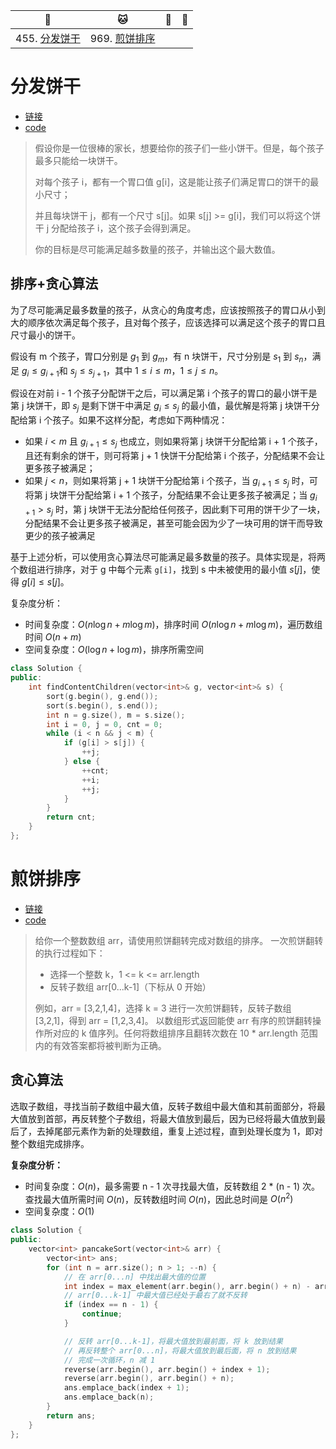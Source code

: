| :tiger:                    | :cat:                      | :dog: | :dragon: |
| -------------------------- | -------------------------- | ----- | -------- |
| 455. [分发饼干](#分发饼干) | 969. [煎饼排序](#煎饼排序) |       |          |



# 分发饼干

- [链接](https://leetcode-cn.com/problems/assign-cookies/)
- [code](../cc/greedy_algorithm/greedy_algorithm.h)

> 假设你是一位很棒的家长，想要给你的孩子们一些小饼干。但是，每个孩子最多只能给一块饼干。
>
> 对每个孩子 i，都有一个胃口值 g[i]，这是能让孩子们满足胃口的饼干的最小尺寸；
>
> 并且每块饼干 j，都有一个尺寸 s[j]。如果 s[j] >= g[i]，我们可以将这个饼干 j 分配给孩子 i，这个孩子会得到满足。
>
> 你的目标是尽可能满足越多数量的孩子，并输出这个最大数值。

## 排序+贪心算法

为了尽可能满足最多数量的孩子，从贪心的角度考虑，应该按照孩子的胃口从小到大的顺序依次满足每个孩子，且对每个孩子，应该选择可以满足这个孩子的胃口且尺寸最小的饼干。

假设有 m 个孩子，胃口分别是 $g_1$ 到 $g_m$，有 n 块饼干，尺寸分别是 $s_1$ 到 $s_n$，满足 $g_i \le g_{i+1}$和 $s_j \le s_{j+1}$，其中 $1 \le i \le m$，$1 \le j \le n$。

假设在对前 i - 1 个孩子分配饼干之后，可以满足第 i 个孩子的胃口的最小饼干是第 j 块饼干，即 $s_j$ 是剩下饼干中满足 $g_i \le s_j$ 的最小值，最优解是将第 j 块饼干分配给第 i 个孩子。如果不这样分配，考虑如下两种情况：

- 如果 $i < m$ 且 $g_{i+1} \le s_j$ 也成立，则如果将第 j 块饼干分配给第 i + 1 个孩子，且还有剩余的饼干，则可将第 j + 1 快饼干分配给第 i 个孩子，分配结果不会让更多孩子被满足；
- 如果 $j < n$，则如果将第 j + 1 块饼干分配给第 i 个孩子，当 $g_{i+1} \le s_j$ 时，可将第 j 块饼干分配给第 i + 1 个孩子，分配结果不会让更多孩子被满足；当 $g_{i+1} > s_j$ 时，第 j 块饼干无法分配给任何孩子，因此剩下可用的饼干少了一块，分配结果不会让更多孩子被满足，甚至可能会因为少了一块可用的饼干而导致更少的孩子被满足

基于上述分析，可以使用贪心算法尽可能满足最多数量的孩子。具体实现是，将两个数组进行排序，对于 g 中每个元素 `g[i]`，找到 s 中未被使用的最小值 $s[j]$，使得 $g[i] \le s[j]$。

复杂度分析：

- 时间复杂度：$O(n \log n + m \log m)$，排序时间 $O(n \log n + m \log m)$，遍历数组时间 $O(n+m)$
- 空间复杂度：$O(\log n + \log m)$，排序所需空间

```c++
class Solution {
public:
    int findContentChildren(vector<int>& g, vector<int>& s) {
        sort(g.begin(), g.end());
        sort(s.begin(), s.end());
        int n = g.size(), m = s.size();
        int i = 0, j = 0, cnt = 0;
        while (i < n && j < m) {
            if (g[i] > s[j]) {
                ++j;
            } else {
                ++cnt;
                ++i;
                ++j;
            }
        }
        return cnt;
    }
};
```

# 煎饼排序

- [链接](https://leetcode-cn.com/problems/pancake-sorting/)
- [code](../cc/greedy_algorithm/greedy_algorithm.h)

> 给你一个整数数组 arr，请使用煎饼翻转完成对数组的排序。
> 一次煎饼翻转的执行过程如下：
>
> - 选择一个整数 k，1 <= k <= arr.length
> - 反转子数组 arr[0...k-1]（下标从 0 开始）
> 
> 例如，arr = [3,2,1,4]，选择 k = 3 进行一次煎饼翻转，反转子数组 [3,2,1]，得到 arr = [1,2,3,4]。
> 以数组形式返回能使 arr 有序的煎饼翻转操作所对应的 k 值序列。任何将数组排序且翻转次数在 10 * arr.length 范围内的有效答案都将被判断为正确。

## 贪心算法

选取子数组，寻找当前子数组中最大值，反转子数组中最大值和其前面部分，将最大值放到首部，再反转整个子数组，将最大值放到最后，因为已经将最大值放到最后了，去掉尾部元素作为新的处理数组，重复上述过程，直到处理长度为 1，即对整个数组完成排序。

**复杂度分析：**

- 时间复杂度：$O(n)$，最多需要 n - 1 次寻找最大值，反转数组 2 * (n - 1) 次。查找最大值所需时间 $O(n)$，反转数组时间 $O(n)$，因此总时间是 $O(n^2)$
- 空间复杂度：$O(1)$

```c++
class Solution {
public:
    vector<int> pancakeSort(vector<int>& arr) {
        vector<int> ans;
        for (int n = arr.size(); n > 1; --n) {
            // 在 arr[0...n] 中找出最大值的位置
            int index = max_element(arr.begin(), arr.begin() + n) - arr.begin();
            // arr[0...k-1] 中最大值已经处于最右了就不反转
            if (index == n - 1) {
                continue;
            }

	        // 反转 arr[0...k-1]，将最大值放到最前面，将 k 放到结果
	        // 再反转整个 arr[0...n]，将最大值放到最后面，将 n 放到结果
	        // 完成一次循环，n 减 1
            reverse(arr.begin(), arr.begin() + index + 1);
            reverse(arr.begin(), arr.begin() + n);
            ans.emplace_back(index + 1);
            ans.emplace_back(n);
        }
        return ans;
    }
};
```

